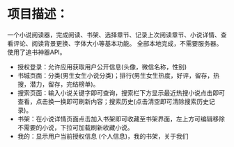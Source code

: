 # 项目描述：
一个小说阅读器，完成阅读、书架、选择章节、记录上次阅读章节、小说详情、查看评论、阅读背景更换、字体大小等基本功能。 全部本地完成，不需要服务器。 使用了追书神器API。

- 授权登录：允许应用获取用户公开信息(头像，微信名称，性别)
- 书城页面：分类(男生女生小说分类)；排行(男生女生热度，好评，留存，热搜，潜力，留存，完结榜单)。
- 搜索页面：输入小说关键字即可查询，搜索栏下方显示最近热搜小说点击即可查看，点击换一换即可刷新内容；搜索历史(点击清空即可清除搜索历史记录)。
- 书架：在小说详情页面点击加入书架即可收藏至书架界面，左上方可编辑移除不需要的小说，下拉可加载刷新收藏小说。
- 我的：显示用户当前授权信息 (个人信息)，我的书架，关于我们
